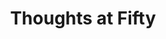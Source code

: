 ---
title: "Thoughts at Fifty"
sort_by: "___SORT_BY___"


extra:
  lead: "This is my trial brain___LANDING_DESCRIPTION___"
  url: "/docs/___LANDING_PAGE___"
  url_button: "Want to peep?"
---
